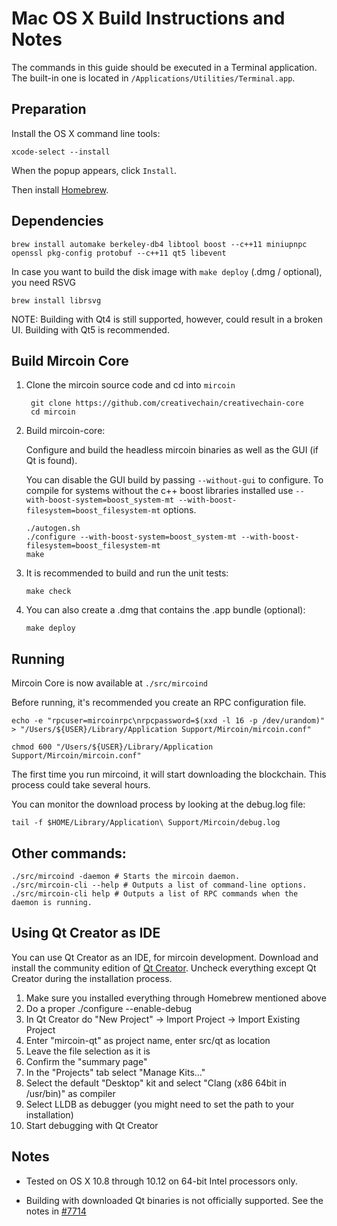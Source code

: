 Mac OS X Build Instructions and Notes
====================================
The commands in this guide should be executed in a Terminal application.
The built-in one is located in `/Applications/Utilities/Terminal.app`.

Preparation
-----------
Install the OS X command line tools:

`xcode-select --install`

When the popup appears, click `Install`.

Then install [Homebrew](http://brew.sh).

Dependencies
----------------------

    brew install automake berkeley-db4 libtool boost --c++11 miniupnpc openssl pkg-config protobuf --c++11 qt5 libevent

In case you want to build the disk image with `make deploy` (.dmg / optional), you need RSVG

    brew install librsvg

NOTE: Building with Qt4 is still supported, however, could result in a broken UI. Building with Qt5 is recommended.


Build Mircoin Core
------------------------

1. Clone the mircoin source code and cd into `mircoin`

        git clone https://github.com/creativechain/creativechain-core
        cd mircoin

2.  Build mircoin-core:

    Configure and build the headless mircoin binaries as well as the GUI (if Qt is found).

    You can disable the GUI build by passing `--without-gui` to configure.
    To compile for systems without the c++ boost libraries installed use `--with-boost-system=boost_system-mt --with-boost-filesystem=boost_filesystem-mt` options.

        ./autogen.sh
        ./configure --with-boost-system=boost_system-mt --with-boost-filesystem=boost_filesystem-mt
        make

3.  It is recommended to build and run the unit tests:

        make check

4.  You can also create a .dmg that contains the .app bundle (optional):

        make deploy

Running
-------

Mircoin Core is now available at `./src/mircoind`

Before running, it's recommended you create an RPC configuration file.

    echo -e "rpcuser=mircoinrpc\nrpcpassword=$(xxd -l 16 -p /dev/urandom)" > "/Users/${USER}/Library/Application Support/Mircoin/mircoin.conf"

    chmod 600 "/Users/${USER}/Library/Application Support/Mircoin/mircoin.conf"

The first time you run mircoind, it will start downloading the blockchain. This process could take several hours.

You can monitor the download process by looking at the debug.log file:

    tail -f $HOME/Library/Application\ Support/Mircoin/debug.log

Other commands:
-------

    ./src/mircoind -daemon # Starts the mircoin daemon.
    ./src/mircoin-cli --help # Outputs a list of command-line options.
    ./src/mircoin-cli help # Outputs a list of RPC commands when the daemon is running.

Using Qt Creator as IDE
------------------------
You can use Qt Creator as an IDE, for mircoin development.
Download and install the community edition of [Qt Creator](https://www.qt.io/download/).
Uncheck everything except Qt Creator during the installation process.

1. Make sure you installed everything through Homebrew mentioned above
2. Do a proper ./configure --enable-debug
3. In Qt Creator do "New Project" -> Import Project -> Import Existing Project
4. Enter "mircoin-qt" as project name, enter src/qt as location
5. Leave the file selection as it is
6. Confirm the "summary page"
7. In the "Projects" tab select "Manage Kits..."
8. Select the default "Desktop" kit and select "Clang (x86 64bit in /usr/bin)" as compiler
9. Select LLDB as debugger (you might need to set the path to your installation)
10. Start debugging with Qt Creator

Notes
-----

* Tested on OS X 10.8 through 10.12 on 64-bit Intel processors only.

* Building with downloaded Qt binaries is not officially supported. See the notes in [#7714](https://github.com/bitcoin/bitcoin/issues/7714)
